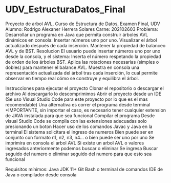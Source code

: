 # UDV_EstructuraDatos_Final
Proyecto de arbol AVL, Curso de Estructura de Datos, Examen Final, UDV
Alumno: Rodrigo Alexaner Herrera Solares
Carne: 202102603
Problema:
    Desarrollar un programa en Java que permita construir árboles AVL dinámicos en consola:
    Insertar números uno por uno.
    Visualizar el árbol actualizado después de cada inserción.
    Mantener la propiedad de balanceo AVL y de BST.
Resolucion
    El usuario puede insertar números uno por uno desde la consola, y el sistema:
    Inserta el número respetando la propiedad de orden de los árboles BST.
    Aplica las rotaciones necesarias (simples o dobles) para mantener el balance AVL.
Muestra en consola una representación actualizada del árbol tras cada inserción, lo cual permite observar en tiempo real cómo se construye y equilibra el árbol.

Instrucciones para ejecutar el proyecto
Clonar el repositorio o descargar el archivo
    Al descargarlo lo descomprimimos
Abrir el proyecto desde un IDE (Se uso Visual Studio Code para este proyecto por lo que es el mas recomendable)
    Una alternativa es correr el programa desde terminal
    *IMPORTANTE, sin importar el caso, es necesario tener cualquier extension de JAVA instalada para que sea funcional
Compilar el programa
    Desde visual Studio Code se compila con las extensiones adecuadas solo presionando un boton
    Hacer uso de los comandos Javac y Java en la terminal
El sistema solicitara el ingreso de numeros
    Bien puede ser en conjunto con formato n1, n2, n3, n4... o bien puede ser uno por uno
    Se imprimira en consola el arbol AVL
Si existe un arbol AVL o valores ingresados anteriormente podemos buscar o eliminar
    Se ingresa Buscar seguido del numero o eliminar seguido del numero para que esto sea funcional

Requisitos mínimos:
Java JDK 11+
Git Bash o terminal de comandos
IDE de Java o compilador desde consola